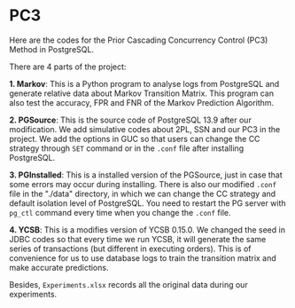 # PC3
Here are the codes for the Prior Cascading Concurrency Control (PC3) Method in PostgreSQL.

There are 4 parts of the project:

**1. Markov**: 
   This is a Python program to analyse logs from PostgreSQL and generate relative data about Markov Transition Matrix. This program can also test the accuracy, FPR and FNR of the Markov Prediction Algorithm.

**2. PGSource**: 
   This is the source code of PostgreSQL 13.9 after our modification. We add simulative codes about 2PL, SSN and our PC3 in the project. We add the options in GUC so that users can change the CC strategy through `SET` command or in the `.conf` file after installing PostgreSQL.

**3. PGInstalled**: 
   This is a installed version of the PGSource, just in case that some errors may occur during installing. There is also our modified `.conf` file in the "./data" directory, in which we can change the CC strategy and default isolation level of PostgreSQL. You need to restart the PG server with `pg_ctl` command every time when you change the `.conf` file.

**4. YCSB**: 
    This is a modifies version of YCSB 0.15.0. We changed the seed in JDBC codes so that every time we run YCSB, it will generate the same series of transactions (but different in executing orders). This is of convenience for us to use database logs to train the transition matrix and make accurate predictions.

Besides, `Experiments.xlsx` records all the original data during our experiments.
